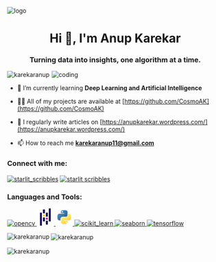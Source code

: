 ![logo](https://github.com/KarekarAnup/KarekarAnup/blob/main/Dark%20Red%20White%20Black%20Digital%20Nomad%20%20YouTube%20Banner_20240517_202937_0000.png)
<h1 align="center">Hi 👋, I'm Anup Karekar</h1>
<h3 align="center">Turning data into insights, one algorithm at a time.</h3>
<img align="right" alt="coding" width="400" src="https://cdn.dribbble.com/users/1162077/screenshots/3848914/programmer.gif"

<p align="left"> <img src="https://komarev.com/ghpvc/?username=karekaranup&label=Profile%20views&color=0e75b6&style=flat" alt="karekaranup" /> </p>

- 🌱 I’m currently learning **Deep Learning and Artificial Intelligence**

- 👨‍💻 All of my projects are available at [https://github.com/CosmoAK](https://github.com/CosmoAK)

- 📝 I regularly write articles on [https://anupkarekar.wordpress.com/](https://anupkarekar.wordpress.com/)

- 📫 How to reach me **karekaranup11@gmail.com**

<h3 align="left">Connect with me:</h3>
<p align="left">
<a href="https://instagram.com/starlit_scribbles" target="blank"><img align="center" src="https://raw.githubusercontent.com/rahuldkjain/github-profile-readme-generator/master/src/images/icons/Social/instagram.svg" alt="starlit_scribbles" height="30" width="40" /></a>
<a href="https://www.youtube.com/c/starlit scribbles" target="blank"><img align="center" src="https://raw.githubusercontent.com/rahuldkjain/github-profile-readme-generator/master/src/images/icons/Social/youtube.svg" alt="starlit scribbles" height="30" width="40" /></a>
</p>

<h3 align="left">Languages and Tools:</h3>
<p align="left"> <a href="https://opencv.org/" target="_blank" rel="noreferrer"> <img src="https://www.vectorlogo.zone/logos/opencv/opencv-icon.svg" alt="opencv" width="40" height="40"/> </a> <a href="https://pandas.pydata.org/" target="_blank" rel="noreferrer"> <img src="https://raw.githubusercontent.com/devicons/devicon/2ae2a900d2f041da66e950e4d48052658d850630/icons/pandas/pandas-original.svg" alt="pandas" width="40" height="40"/> </a> <a href="https://www.python.org" target="_blank" rel="noreferrer"> <img src="https://raw.githubusercontent.com/devicons/devicon/master/icons/python/python-original.svg" alt="python" width="40" height="40"/> </a> <a href="https://scikit-learn.org/" target="_blank" rel="noreferrer"> <img src="https://upload.wikimedia.org/wikipedia/commons/0/05/Scikit_learn_logo_small.svg" alt="scikit_learn" width="40" height="40"/> </a> <a href="https://seaborn.pydata.org/" target="_blank" rel="noreferrer"> <img src="https://seaborn.pydata.org/_images/logo-mark-lightbg.svg" alt="seaborn" width="40" height="40"/> </a> <a href="https://www.tensorflow.org" target="_blank" rel="noreferrer"> <img src="https://www.vectorlogo.zone/logos/tensorflow/tensorflow-icon.svg" alt="tensorflow" width="40" height="40"/> </a> </p>

<p><img align="left" src="https://github-readme-stats.vercel.app/api/top-langs?username=karekaranup&show_icons=true&locale=en&layout=compact" alt="karekaranup" /></p>

<p>&nbsp;<img align="center" src="https://github-readme-stats.vercel.app/api?username=karekaranup&show_icons=true&locale=en" alt="karekaranup" /></p>

<p><img align="center" src="https://github-readme-streak-stats.herokuapp.com/?user=karekaranup&" alt="karekaranup" /></p>
